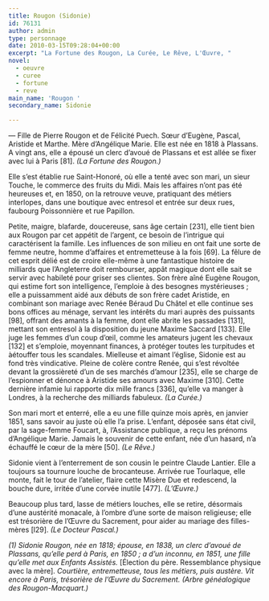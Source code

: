 ```yaml
---
title: Rougon (Sidonie)
id: 76131
author: admin
type: personnage
date: 2010-03-15T09:28:04+00:00
excerpt: "La Fortune des Rougon, La Curée, Le Rêve, L'Œuvre, "
novel:
  - oeuvre
  - curee
  - fortune
  - reve
main_name: 'Rougon '
secondary_name: Sidonie

---
```

— Fille de Pierre Rougon et de Félicité Puech. Sœur d&rsquo;Eugène, Pascal, Aristide et Marthe. Mère d&rsquo;Angélique Marie. Elle est née en 1818 à Plassans. A vingt ans, elle a épousé un clerc d&rsquo;avoué de Plassans et est allée se fixer avec lui à Paris [81]. _(La Fortune des Rougon.)_

Elle s&rsquo;est établie rue Saint-Honoré, où elle a tenté avec son mari, un sieur Touche, le commerce des fruits du Midi. Mais les affaires n&rsquo;ont pas été heureuses et, en 1850, on la retrouve veuve, pratiquant des métiers interlopes, dans une boutique avec entresol et entrée sur deux rues, faubourg Poissonnière et rue Papillon.

Petite, maigre, blafarde, doucereuse, sans âge certain [231], elle tient bien aux Rougon par cet appétit de l&rsquo;argent, ce besoin de l&rsquo;intrigue qui caractérisent la famille. Les influences de son milieu en ont fait une sorte de femme neutre, homme d&rsquo;affaires et entremetteuse à la fois [69]. La fêlure de cet esprit délié est de croire elle-même à une fantastique histoire de milliards que l&rsquo;Angleterre doit rembourser, appât magique dont elle sait se servir avec habileté pour griser ses clientes. Son frère aîné Eugène Rougon, qui estime fort son intelligence, l&rsquo;emploie à des besognes mystérieuses ; elle a puissamment aidé aux débuts de son frère cadet Aristide, en combinant son mariage avec Renée Béraud Du Châtel et elle continue ses bons offices au ménage, servant les intérêts du mari auprès des puissants [98], offrant des amants à la femme, dont elle abrite les passades [131], mettant son entresol à la disposition du jeune Maxime Saccard [133]. Elle juge les femmes d&rsquo;un coup d&rsquo;œil, comme les amateurs jugent les chevaux [132] et s&rsquo;emploie, moyennant finances, à protéger toutes les turpitudes et àétouffer tous les scandales. Mielleuse et aimant l&rsquo;église, Sidonie est au fond très vindicative. Pleine de colère contre Renée, qui s&rsquo;est révoltée devant la grossièreté d&rsquo;un de ses marchés d&rsquo;amour [235], elle se charge de l&rsquo;espionner et dénonce à Aristide ses amours avec Maxime [310]. Cette dernière infamie lui rapporte dix mille francs [336], qu&rsquo;elle va manger à Londres, à la recherche des milliards fabuleux. _(La Curée.)_

Son mari mort et enterré, elle a eu une fille quinze mois après, en janvier 1851, sans savoir au juste où elle l&rsquo;a prise. L&rsquo;enfant, déposée sans état civil, par la sage-femme Foucart, à, l&rsquo;Assistance publique, a reçu les prénoms d&rsquo;Angélique Marie. Jamais le souvenir de cette enfant, née d&rsquo;un hasard, n&rsquo;a échauffé le cœur de la mère [50]. _(Le Rêve.)_

Sidonie vient à l&rsquo;enterrement de son cousin le peintre Claude Lantier. Elle a toujours sa tournure louche de brocanteuse. Arrivée rue Tourlaque, elle monte, fait le tour de l&rsquo;atelier, flaire cette Misère Due et redescend, la bouche dure, irritée d&rsquo;une corvée inutile [477]. _(L&rsquo;Œuvre.)_

Beaucoup plus tard, lasse de métiers louches, elle se retire, désormais d&rsquo;une austérité monacale, à l&rsquo;ombre d&rsquo;une sorte de maison religieuse; elle est trésorière de l&rsquo;Œuvre du Sacrement, pour aider au mariage des filles-mères [l29]. _(Le Docteur Pascal.)_

_(1) Sidonie Rougon, née en 1818; épouse, en 1838, un clerc_ _d&rsquo;avoué de Plassans, qu&rsquo;elle perd à Paris, en 1850 ; a d&rsquo;un inconnu, en 1851, une fille qu&rsquo;elle met aux Enfants Assistés._ [Élection du père. Ressemblance physique avec la mère]. _Courtière, entremetteuse, tous les métiers, puis austère. Vit encore à Paris, trésorière de l&rsquo;Œuvre du Sacrement. (Arbre généalogique des Rougon-Macquart.)_